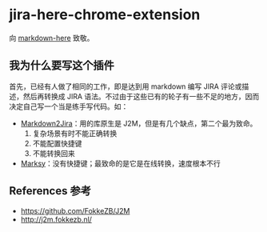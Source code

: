 # jira-here-chrome-extension

向 [markdown-here](https://github.com/adam-p/markdown-here) 致敬。

## 我为什么要写这个插件

首先，已经有人做了相同的工作，即是达到用 markdown 编写 JIRA 评论或描述，然后再转换成 JIRA 语法。不过由于这些已有的轮子有一些不足的地方，因而决定自己写一个当是练手写代码。如：

* [Markdown2Jira](https://chrome.google.com/webstore/detail/markdown-to-jira/jjmmhbaklhogjgcccbmhfllhmfdamagg?hl=en)：用的库原生是 J2M，但是有几个缺点，第二个最为致命。
  1. 复杂场景有时不能正确转换
  2. 不能配置快捷键
  3. 不能转换回来
* [Marksy](https://chrome.google.com/webstore/detail/marksy/glncdocnokppgopgpblpeohhhcjggbnl?hl=en)：没有快捷键；最致命的是它是在线转换，速度根本不行

## References 参考

* https://github.com/FokkeZB/J2M
* http://j2m.fokkezb.nl/


